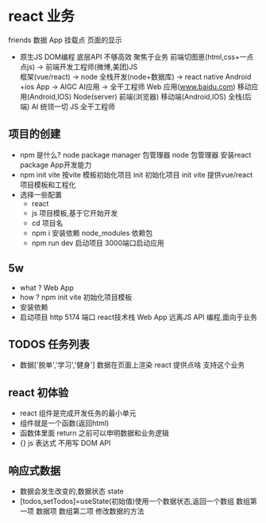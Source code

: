 # react 业务
friends 数据
App
挂载点
页面的显示
- 原生JS
    DOM编程
    底层API 不够高效
    聚焦于业务
    前端切图崽(html,css+一点点js)  ->  前端开发工程师(微博,美团)JS  
    框架(vue/react)  ->  node 全栈开发(node+数据库) -> react native Android +ios App  ->  AIGC AI应用  ->  全干工程师 
    Web 应用(www.baidu.com)  移动应用(Android,IOS)
    Node(server)  前端(浏览器)  移动端(Android,IOS)  全栈(后端)  AI 统领一切 JS 全干工程师

## **项目**的创建
- npm 是什么? node package manager 包管理器
    node 包管理器 安装react package  App开发能力
- npm init vite
按vite 模板初始化项目 init
    初始化项目 init
    vite 提供vue/react 项目模板和工程化
- 选择一些配置
  - react
  - js
  项目模板,基于它开始开发
  - cd 项目名
  - npm i 安装依赖
  node_modules 依赖包
  - npm run dev 启动项目
  3000端口启动应用

## 5w
- what ? Web App
- how ? npm init vite 初始化项目模板
- 安装依赖
- 启动项目 http 5174 端口 react技术栈 Web App
远离JS API 编程,面向于业务

## TODOS 任务列表
   - 数据['脱单','学习','健身']
     数据在页面上渲染 react 提供点啥 支持这个业务

## react 初体验
- react 组件是完成开发任务的最小单元
- 组件就是一个函数(返回html)
- 函数体里面 return 之前可以申明数据和业务逻辑
- {} js 表达式 不用写 DOM API

## 响应式数据
- 数据会发生改变的,数据状态 state
- [todos,setTodos]=useState(初始值)使用一个数据状态,返回一个数组
  数组第一项  数据项
  数组第二项  修改数据的方法